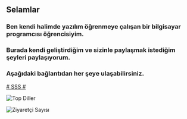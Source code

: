 ## Selamlar ##

### Ben kendi halimde yazılım öğrenmeye çalışan bir bilgisayar programcısı öğrencisiyim.
### Burada kendi geliştirdiğim ve sizinle paylaşmak istediğim şeyleri paylaşıyorum. ###
### Aşağıdaki bağlantıdan her şeye ulaşabilirsiniz. ###


 [# SSS #](https://github.com/HamzaDonmez/SSS) 

![Top Diller](https://github-readme-stats.vercel.app/api/top-langs/?username=hamzadonmez&layout=compact&theme=radical)

![Ziyaretçi Sayısı](https://visitor-badge.laobi.icu/badge?page_id=hamzadonmez.hamzadonmez)
